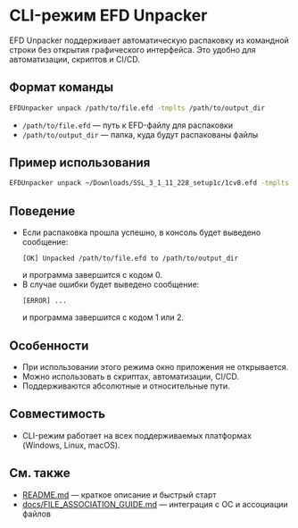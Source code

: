 # CLI-режим EFD Unpacker

EFD Unpacker поддерживает автоматическую распаковку из командной строки без открытия графического интерфейса. Это удобно для автоматизации, скриптов и CI/CD.

## Формат команды

```bash
EFDUnpacker unpack /path/to/file.efd -tmplts /path/to/output_dir
```

- `/path/to/file.efd` — путь к EFD-файлу для распаковки
- `/path/to/output_dir` — папка, куда будут распакованы файлы

## Пример использования

```bash
EFDUnpacker unpack ~/Downloads/SSL_3_1_11_228_setup1c/1cv8.efd -tmplts ~/Downloads/test
```

## Поведение
- Если распаковка прошла успешно, в консоль будет выведено сообщение:
  ```
  [OK] Unpacked /path/to/file.efd to /path/to/output_dir
  ```
  и программа завершится с кодом 0.
- В случае ошибки будет выведено сообщение:
  ```
  [ERROR] ...
  ```
  и программа завершится с кодом 1 или 2.

## Особенности
- При использовании этого режима окно приложения не открывается.
- Можно использовать в скриптах, автоматизации, CI/CD.
- Поддерживаются абсолютные и относительные пути.

## Совместимость
- CLI-режим работает на всех поддерживаемых платформах (Windows, Linux, macOS).

## См. также
- [README.md](../README.md) — краткое описание и быстрый старт
- [docs/FILE_ASSOCIATION_GUIDE.md](FILE_ASSOCIATION_GUIDE.md) — интеграция с ОС и ассоциации файлов 